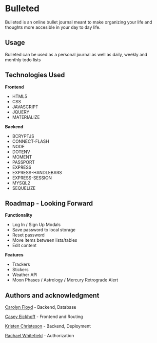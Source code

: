 # Bulleted
Bulleted is an online bullet journal meant to make organizing your life and thoughts more accesible in your day to day life.

## Usage
Bulleted can be used as a personal journal as well as daily, weekly and monthly todo lists

## Technologies Used
**Frontend**
* HTML5
* CSS
* JAVASCRIPT
* JQUERY
* MATERIALIZE

**Backend**
* BCRYPTJS
* CONNECT-FLASH
* NODE
* DOTENV
* MOMENT
* PASSPORT
* EXPRESS
* EXPRESS-HANDLEBARS
* EXPRESS-SESSION
* MYSQL2
* SEQUELIZE

## Roadmap - Looking Forward
**Functionality**
* Log In / Sign Up Modals
* Save password to local storage 
* Reset password
* Move items between lists/tables
* Edit content

**Features**
* Trackers
* Stickers
* Weather API
* Moon Phases / Astrology / Mercury Retrograde Alert

## Authors and acknowledgment
[Carolyn Floyd](https://github.com/DiabloAzul33) - Backend, Database

[Casey Eickhoff](https://github.com/caseyisonit) - Frontend and Routing

[Kristen Christeson](https://github.com/KCEliza) - Backend, Deployment

[Rachael Whitefield](https://github.com/RachaelWhitefield) -  Authorization

